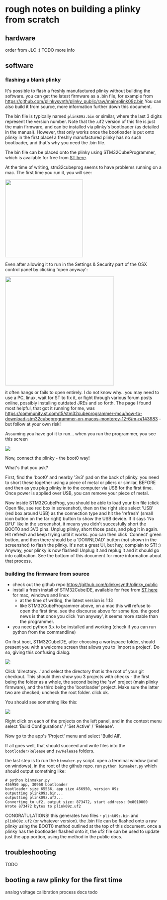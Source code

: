 # rough notes on building a plinky from scratch

## hardware

order from JLC :)
TODO more info

## software

### flashing a blank plinky
It's possible to flash a freshly manufactured plinky without building the software. you can get the latest firmware as a .bin file, for example from https://github.com/plinkysynth/plinky_public/raw/main/plink09z.bin
You can also build it from source, more information further down this document.

The bin file is typically named `plink09z.bin` or similar, where the last 3 digits represent the version number. Note that the .uf2 version of this file is just the main firmware, and can be installed via plinky's bootloader (as detailed in the manual). However, that only works once the bootloader is put onto plinky in the first place! a freshly manufactured plinky has no such bootloader, and that's why you need the .bin file. 

The bin file can be placed onto the plinky using STM32CubeProgrammer, which is available for free from [ST here](https://www.st.com/en/development-tools/stm32cubeprog.html). 

At the time of writing, stm32cubeprog seems to have problems running on a mac. The first time you run it, you will see:

<img src="imgs/macsarecrap1.png" width="250">

Even after allowing it to run in the Settings & Security part of the OSX control panel by clicking 'open anyway':

<img src="imgs/macsarecrap2.png" width="350">

it often hangs or fails to open entirely. I do not know why.. you may need to use a PC, linux, wait for ST to fix it, or fight through various forum posts online, possibly installing outdated JREs and so forth. The page I found most helpful, that got it running for me, was https://community.st.com/t5/stm32cubeprogrammer-mcu/how-to-download-stm32cubeprogrammer-on-macos-monterey-12-6/m-p/143983 - but follow at your own risk!

Assuming you have got it to run... when you run the programmer, you see this screen

<img src="imgs/programmer.png">

Now, connect the plinky - the boot0 way!

What's that you ask?

First, find the 'boot0' and nearby '3v3' pad on the back of plinky. you need to short these together using a piece of metal or pliers or similar, BEFORE and then as you plug plinky in to the computer via USB for the first time. Once power is applied over USB, you can remove your piece of metal. 

Now inside STM32CubeProg, you should be able to load your bin file (click Open file, see red box in screenshot), then on the right side select 'USB' (red box around USB) as the connection type and hit the 'refresh' (small icon button on the far right) button to show the USB device. If it says 'No DFU' like in the screenshot, it means you didn't succesfully short the BOOT0 and 3V3 pins. Unplug plinky, short those pads, and plug it in again. Hit refresh and keep trying until it works. you can then click 'Connect' green button, and then there should be a 'DOWNLOAD' button (not shown in the screenshot) to flash the plinky. It's not a great UI, but hey, complain to ST! :) Anyway, your plinky is now flashed! Unplug it and replug it and it should go into calibration. See the bottom of this document for more information about that process.

### building the firmware from source

* check out the github repo https://github.com/plinkysynth/plinky_public 
* install a fresh install of STM32CubeIDE, available for free from [ST here](https://www.st.com/en/development-tools/stm32cubeide.html) for mac, windows and linux
    * at the time of writing, the latest version is 1.13
    * like STM32CubeProgrammer above, on a mac this will refuse to open the first time. see the discourse above for some tips. the good news is that once you click 'run anyway', it seems more stable than the programmer. 
* you need python 3.x to be installed and working (check if you can run python from the commandline)

On first boot, STM32CubeIDE, after choosing a workspace folder, should present you with a welcome screen that allows you to 'import a project'. Do so, giving this confusing dialog:

<img src="imgs/importdialog.png">

Click 'directory...' and select the directory that is the root of your git checkout. This should then show you 3 projects with checks - the first being the folder as a whole, the second being the 'sw' project (main plinky firmware), and the third being the 'bootloader' project. Make sure the latter two are checked; uncheck the root folder. click ok.

You should see something like this:

<img src="imgs/project.png">

Right click on each of the projects on the left panel, and in the context menu select 'Build Configurations' / 'Set Active' / 'Release'.

Now go to the app's 'Project' menu and select 'Build All'.

If all goes well, that should succeed and write files into the `bootloader/Release` and `sw/Release` folders.

the last step is to run the `binmaker.py` script.
open a terminal window (cmd on windows), in the root of the github repo. run `python binmaker.py` which should output something like:

```
# python binmaker.py
456950 app, 30968 bootloader
bootloader size 65536, app size 456950, version 09z
outputting plink09z.bin...
outputting plink09z.uf2...
Converting to uf2, output size: 873472, start address: 0x8010000
Wrote 873472 bytes to plink09z.uf2
```

CONGRATULATIONS! this generates two files - `plink09z.bin` and `plink09z.uf2` (or whatever version).
the .bin file can be flashed onto a raw plinky using the BOOT0 method outlined at the top of this document.
once a plinky has the bootloader flashed onto it, the uf2 file can be used to update just the app portion, using the method in the public docs.


## troubleshooting

TODO

## booting a raw plinky for the first time

analog voltage calibration process docs todo
